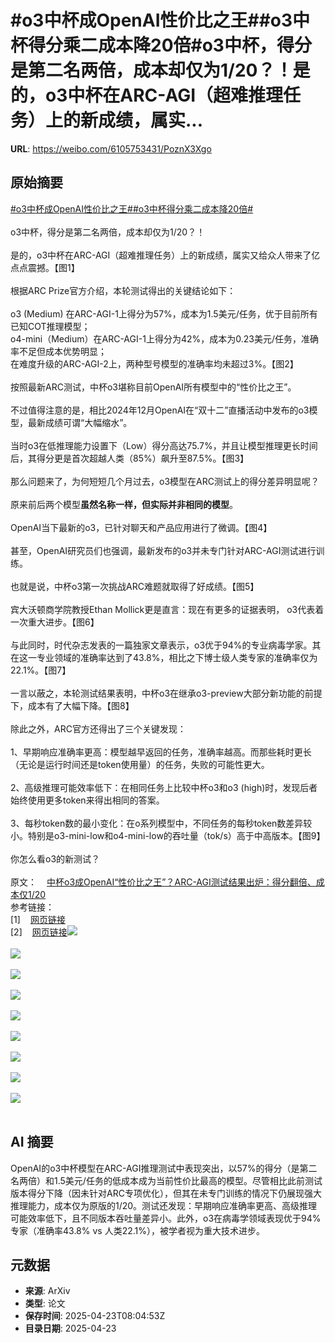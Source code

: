 # #o3中杯成OpenAI性价比之王##o3中杯得分乘二成本降20倍#o3中杯，得分是第二名两倍，成本却仅为1/20？！是的，o3中杯在ARC-AGI（超难推理任务）上的新成绩，属实...

**URL**: https://weibo.com/6105753431/PoznX3Xgo

## 原始摘要

<a href="https://m.weibo.cn/search?containerid=231522type%3D1%26t%3D10%26q%3D%23o3%E4%B8%AD%E6%9D%AF%E6%88%90OpenAI%E6%80%A7%E4%BB%B7%E6%AF%94%E4%B9%8B%E7%8E%8B%23&amp;extparam=%23o3%E4%B8%AD%E6%9D%AF%E6%88%90OpenAI%E6%80%A7%E4%BB%B7%E6%AF%94%E4%B9%8B%E7%8E%8B%23" data-hide=""><span class="surl-text">#o3中杯成OpenAI性价比之王#</span></a><a href="https://m.weibo.cn/search?containerid=231522type%3D1%26t%3D10%26q%3D%23o3%E4%B8%AD%E6%9D%AF%E5%BE%97%E5%88%86%E4%B9%98%E4%BA%8C%E6%88%90%E6%9C%AC%E9%99%8D20%E5%80%8D%23&amp;extparam=%23o3%E4%B8%AD%E6%9D%AF%E5%BE%97%E5%88%86%E4%B9%98%E4%BA%8C%E6%88%90%E6%9C%AC%E9%99%8D20%E5%80%8D%23" data-hide=""><span class="surl-text">#o3中杯得分乘二成本降20倍#</span></a><br><br>o3中杯，得分是第二名两倍，成本却仅为1/20？！<br><br>是的，o3中杯在ARC-AGI（超难推理任务）上的新成绩，属实又给众人带来了亿点点震撼。【图1】<br><br>根据ARC Prize官方介绍，本轮测试得出的关键结论如下：<br><br>o3 (Medium) 在ARC-AGI-1上得分为57%，成本为1.5美元/任务，优于目前所有已知COT推理模型；  <br>o4-mini（Medium）在ARC-AGI-1上得分为42%，成本为0.23美元/任务，准确率不足但成本优势明显；  <br>在难度升级的ARC-AGI-2上，两种型号模型的准确率均未超过3%。【图2】<br><br>按照最新ARC测试，中杯o3堪称目前OpenAI所有模型中的“性价比之王”。<br><br>不过值得注意的是，相比2024年12月OpenAI在“双十二”直播活动中发布的o3模型，最新成绩可谓“大幅缩水”。<br><br>当时o3在低推理能力设置下（Low）得分高达75.7%，并且让模型推理更长时间后，其得分更是首次超越人类（85%）飙升至87.5%。【图3】<br><br>那么问题来了，为何短短几个月过去，o3模型在ARC测试上的得分差异明显呢？<br><br>原来前后两个模型**虽然名称一样，但实际并非相同的模型**。<br><br>OpenAI当下最新的o3，已针对聊天和产品应用进行了微调。【图4】<br><br>甚至，OpenAI研究员们也强调，最新发布的o3并未专门针对ARC-AGI测试进行训练。<br><br>也就是说，中杯o3第一次挑战ARC难题就取得了好成绩。【图5】<br><br>宾大沃顿商学院教授Ethan Mollick更是直言：现在有更多的证据表明， o3代表着一次重大进步。【图6】<br><br>与此同时，时代杂志发表的一篇独家文章表示，o3优于94%的专业病毒学家。其在这一专业领域的准确率达到了43.8%，相比之下博士级人类专家的准确率仅为22.1%。【图7】<br><br>一言以蔽之，本轮测试结果表明，中杯o3在继承o3-preview大部分新功能的前提下，成本有了大幅下降。【图8】<br><br>除此之外，ARC官方还得出了三个关键发现：<br><br>1、早期响应准确率更高：模型越早返回的任务，准确率越高。而那些耗时更长（无论是运行时间还是token使用量）的任务，失败的可能性更大。<br><br>2、高级推理可能效率低下：在相同任务上比较中杯o3和o3 (high)时，发现后者始终使用更多token来得出相同的答案。<br><br>3、每秒token数的最小变化：在o系列模型中，不同任务的每秒token数差异较小。特别是o3-mini-low和o4-mini-low的吞吐量（tok/s）高于中高版本。【图9】<br><br>你怎么看o3的新测试？<br><br>原文：<a href="https://weibo.cn/sinaurl?u=https%3A%2F%2Fmp.weixin.qq.com%2Fs%2FjbeuyGcuyw-ie-Y_VEipHA" data-hide=""><span class="url-icon"><img style="width: 1rem;height: 1rem" src="https://h5.sinaimg.cn/upload/2015/09/25/3/timeline_card_small_web_default.png" referrerpolicy="no-referrer"></span><span class="surl-text">中杯o3成OpenAI“性价比之王”？ARC-AGI测试结果出炉：得分翻倍、成本仅1/20</span></a>  <br>参考链接：<br>[1]<a href="https://weibo.cn/sinaurl?u=https%3A%2F%2Farcprize.org%2Fblog%2Fanalyzing-o3-with-arc-agi" data-hide=""><span class="url-icon"><img style="width: 1rem;height: 1rem" src="https://h5.sinaimg.cn/upload/2015/09/25/3/timeline_card_small_web_default.png" referrerpolicy="no-referrer"></span><span class="surl-text">网页链接</span></a>  <br>[2]<a href="https://weibo.cn/sinaurl?u=https%3A%2F%2Farcprize.org%2Fblog%2Fr1-zero-r1-results-analysis" data-hide=""><span class="url-icon"><img style="width: 1rem;height: 1rem" src="https://h5.sinaimg.cn/upload/2015/09/25/3/timeline_card_small_web_default.png" referrerpolicy="no-referrer"></span><span class="surl-text">网页链接</span></a><img style="" src="https://tvax2.sinaimg.cn/large/006Fd7o3gy1i0qkyyt2y4j30uh0k0wit.jpg" referrerpolicy="no-referrer"><br><br><img style="" src="https://tvax3.sinaimg.cn/large/006Fd7o3gy1i0qkyzpei5j30zk0eqmzl.jpg" referrerpolicy="no-referrer"><br><br><img style="" src="https://tvax1.sinaimg.cn/large/006Fd7o3gy1i0qkyyu9l0j30zk0hyn1a.jpg" referrerpolicy="no-referrer"><br><br><img style="" src="https://tvax2.sinaimg.cn/large/006Fd7o3gy1i0qkywhhn1j30zk02mwf1.jpg" referrerpolicy="no-referrer"><br><br><img style="" src="https://tvax1.sinaimg.cn/large/006Fd7o3gy1i0qkyyqhigj30zk09jdlg.jpg" referrerpolicy="no-referrer"><br><br><img style="" src="https://tvax3.sinaimg.cn/large/006Fd7o3gy1i0qkyyjg6lj30k00po7ax.jpg" referrerpolicy="no-referrer"><br><br><img style="" src="https://tvax3.sinaimg.cn/large/006Fd7o3gy1i0qkyyofyfj30p40k0jyl.jpg" referrerpolicy="no-referrer"><br><br><img style="" src="https://tvax2.sinaimg.cn/large/006Fd7o3gy1i0qkyyh6nyj30k00ln49y.jpg" referrerpolicy="no-referrer"><br><br><img style="" src="https://tvax2.sinaimg.cn/large/006Fd7o3gy1i0qkyy3hqxj30zk09z762.jpg" referrerpolicy="no-referrer"><br><br>

## AI 摘要

OpenAI的o3中杯模型在ARC-AGI推理测试中表现突出，以57%的得分（是第二名两倍）和1.5美元/任务的低成本成为当前性价比最高的模型。尽管相比此前测试版本得分下降（因未针对ARC专项优化），但其在未专门训练的情况下仍展现强大推理能力，成本仅为原版的1/20。测试还发现：早期响应准确率更高、高级推理可能效率低下，且不同版本吞吐量差异小。此外，o3在病毒学领域表现优于94%专家（准确率43.8% vs 人类22.1%），被学者视为重大技术进步。

## 元数据

- **来源**: ArXiv
- **类型**: 论文
- **保存时间**: 2025-04-23T08:04:53Z
- **目录日期**: 2025-04-23
